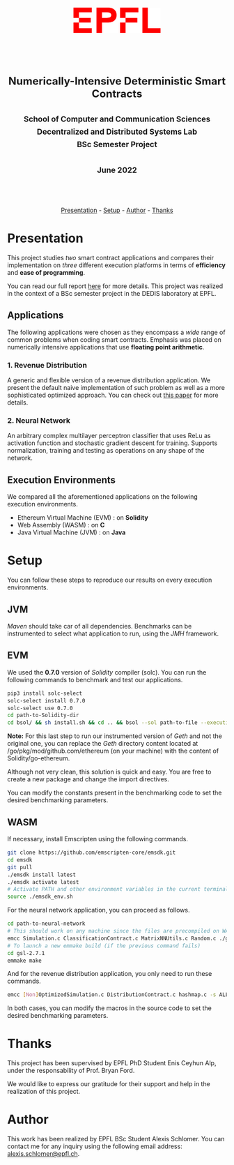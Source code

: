 <h1 align="center">
 <br />
   <img src="EPFL.png" width="200">  <br />
 <br />
</h1>


<h2 align="center">
    <br />
    <font size="5"> Numerically-Intensive Deterministic Smart Contracts <br /></font>
    <br />
    <sub>School of Computer and Communication Sciences<br />
    Decentralized and Distributed Systems Lab <br />
    BSc Semester Project <br />  
    <br />
    June 2022</sub> 
    <br />
    <br />
</h2>

<br />
<p align="center">
  <a href="#Presentation">Presentation</a> - 
  <a href="#Setup">Setup</a> -
  <a href="#Author">Author</a> -
  <a href="#Thanks">Thanks</a>
</p>

# Presentation

This project studies *two* smart contract applications and compares their implementation on *three* different execution platforms in terms of **efficiency** and **ease of programming**.

You can read our full report [here](Project-Report.pdf) for more details. This project was realized in the context of a BSc semester project in the DEDIS laboratory at EPFL.

## Applications

The following applications were chosen as they encompass a *wide* range of common problems when coding smart contracts. Emphasis was placed on numerically intensive applications that use **floating point arithmetic**.

### 1. Revenue Distribution

A generic and flexible version of a revenue distribution application. We present the default naive implementation of such problem as well as a more sophisticated optimized approach. You can check out [this paper](optimized-revenue-distribution.pdf) for more details.

### 2. Neural Network

An arbitrary complex multilayer perceptron classifier that uses ReLu as activation function and stochastic gradient descent for training. Supports normalization, training and testing as operations on any shape of the network.

## Execution Environments

We compared all the aforementioned applications on the following execution environments.

- Ethereum Virtual Machine (EVM) : on **Solidity**
- Web Assembly (WASM) :  on **C**
- Java Virtual Machine (JVM) : on **Java**

# Setup

You can follow these steps to reproduce our results on every execution environments.

## JVM

*Maven* should take car of all dependencies. Benchmarks can be instrumented to select what application to run, using the *JMH* framework.

## EVM

We used the **0.7.0** version of *Solidity* compiler (solc). You can run the following commands to benchmark and test our applications.

```sh
pip3 install solc-select
solc-select install 0.7.0
solc-select use 0.7.0
cd path-to-Solidity-dir
cd bsol/ && sh install.sh && cd .. && bsol --sol path-to-file --execution-time --runs 1
```

**Note:** For this last step to run our instrumented version of *Geth* and not the original one, you can replace the *Geth* directory content located at /go/pkg/mod/github.com/ethereum (on your machine) with the content of Solidity/go-ethereum.

Although not very clean, this solution is quick and easy. You are free to create a new package and change the import directives.

You can modify the constants present in the benchmarking code to set the desired benchmarking parameters.

## WASM

If necessary, install Emscripten using the following commands.

```sh
git clone https://github.com/emscripten-core/emsdk.git
cd emsdk
git pull
./emsdk install latest
./emsdk activate latest
# Activate PATH and other environment variables in the current terminal (has to be rerun when changing terminal)
source ./emsdk_env.sh
```

For the neural network application, you can proceed as follows.

```sh
cd path-to-neural-network
# This should work on any machine since the files are precompiled on WASM (so no need to build). If this does not work, launch a new emmake build
emcc Simulation.c ClassificationContract.c MatrixNNUtils.c Random.c ./gsl-2.7.1/.libs/libgsl.so.27 PATH/neural_network/gsl-2.7.1/cblas/*.o -I PATH/neural_network/gsl-2.7.1 -lm -s ALLOW_MEMORY_GROWTH=1
# To launch a new emmake build (if the previous command fails)
cd gsl-2.7.1
emmake make
```
And for the revenue distribution application, you only need to run these commands.

```sh
emcc [Non]OptimizedSimulation.c DistributionContract.c hashmap.c -s ALLOW_MEMORY_GROWTH=1
```

In both cases, you can modify the macros in the source code to set the desired benchmarking parameters.

# Thanks

This project has been supervised by EPFL PhD Student Enis Ceyhun Alp, under the responsability of Prof. Bryan Ford.

We would like to express our gratitude for their support and help in the realization of this project.

# Author

This work has been realized by EPFL BSc Student Alexis Schlomer. You can contact me for any inquiry using the following email address: alexis.schlomer@epfl.ch.
